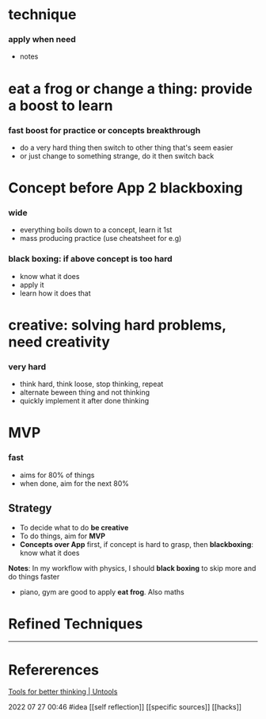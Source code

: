 # technique
### apply when need 
- notes
 
# eat a frog or change a thing: provide a boost to learn 
### fast boost for practice or concepts breakthrough
- do a very hard thing then switch to other thing that's seem easier 
- or just change to something strange, do it then switch back 

# Concept before App 2 blackboxing
### wide 
- everything boils down to a concept, learn it 1st 
- mass producing practice (use cheatsheet for e.g)
### black boxing: if above concept is too hard 
- know what it does 
- apply it 
- learn how it does that 
# creative: solving hard problems, need creativity
### very hard 
- think hard, think loose, stop thinking, repeat
- alternate beween thing and not thinking 
- quickly implement it after done thinking 
# MVP
### fast 
- aims for 80% of things
- when done, aim for the next 80% 

## Strategy 
- To decide what to do **be creative**
- To do things, aim for **MVP**
- **Concepts over App** first, if concept is hard to grasp, then **blackboxing**: know what it does 


**Notes**: In my workflow with physics, I should **black boxing** to skip more and do things faster 
- piano, gym are good to apply **eat frog**. Also maths



# Refined Techniques
--- 
# Refererences 
[Tools for better thinking | Untools](https://untools.co/)




2022 07 27 00:46
#idea [[self reflection]] [[specific sources]] [[hacks]]